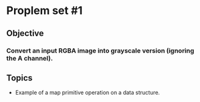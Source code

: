 # Proplem set #1

## Objective

### Convert an input RGBA image into grayscale version (ignoring the A channel).

## Topics

- Example of a map primitive operation on a data structure.

